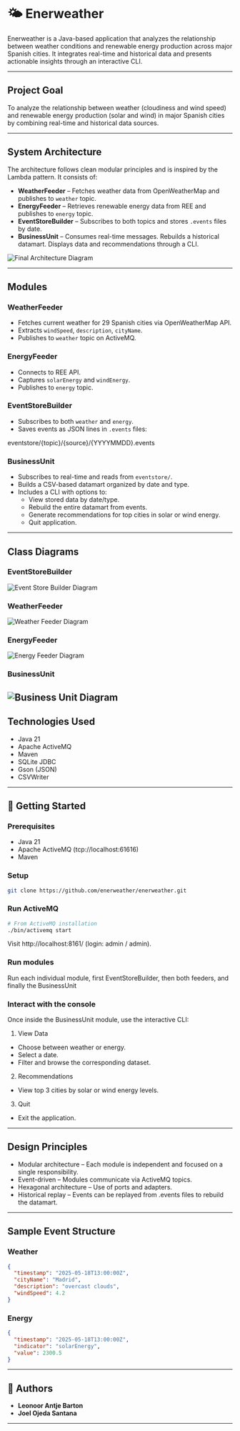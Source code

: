 # 🌤️ Enerweather

Enerweather is a Java-based application that analyzes the relationship between weather conditions and renewable energy production across major Spanish cities. It integrates real-time and historical data and presents actionable insights through an interactive CLI.

---

## Project Goal

To analyze the relationship between weather (cloudiness and wind speed) and renewable energy production (solar and wind) in major Spanish cities by combining real-time and historical data sources.

---

## System Architecture

The architecture follows clean modular principles and is inspired by the Lambda pattern. It consists of:

- **WeatherFeeder** – Fetches weather data from OpenWeatherMap and publishes to `weather` topic.
- **EnergyFeeder** – Retrieves renewable energy data from REE and publishes to `energy` topic.
- **EventStoreBuilder** – Subscribes to both topics and stores `.events` files by date.
- **BusinessUnit** – Consumes real-time messages.
Rebuilds a historical datamart.
Displays data and recommendations through a CLI.

![Final Architecture Diagram](images/Arquitectura.jpg)

---

## Modules

### WeatherFeeder

- Fetches current weather for 29 Spanish cities via OpenWeatherMap API.
- Extracts `windSpeed`, `description`, `cityName`.
- Publishes to `weather` topic on ActiveMQ.

### EnergyFeeder

- Connects to REE API.
- Captures `solarEnergy` and `windEnergy`.
- Publishes to `energy` topic.

### EventStoreBuilder

- Subscribes to both `weather` and `energy`.
- Saves events as JSON lines in `.events` files:

eventstore/{topic}/{source}/{YYYYMMDD}.events


### BusinessUnit

- Subscribes to real-time and reads from `eventstore/`.
- Builds a CSV-based datamart organized by date and type.
- Includes a CLI with options to:
  - View stored data by date/type.
  - Rebuild the entire datamart from events.
  - Generate recommendations for top cities in solar or wind energy.
  - Quit application.

---

## Class Diagrams


### EventStoreBuilder
![Event Store Builder Diagram](images/EventStoreBuilder.jpg)


### WeatherFeeder
![Weather Feeder Diagram](images/WeatherFeeder.png)


### EnergyFeeder
![Energy Feeder Diagram](images/EnergyFeeder.png)


### BusinessUnit
![Business Unit Diagram](images/BusinessUnit.jpg)
---

## Technologies Used

* Java 21
* Apache ActiveMQ
* Maven
* SQLite JDBC
* Gson (JSON)
* CSVWriter

---

## 🚀 Getting Started

### Prerequisites

* Java 21
* Apache ActiveMQ (tcp://localhost:61616)
* Maven

### Setup

```bash
git clone https://github.com/enerweather/enerweather.git
```

### Run ActiveMQ
```bash
# From ActiveMQ installation
./bin/activemq start
```

Visit http://localhost:8161/ (login: admin / admin).

### Run modules
Run each individual module, first EventStoreBuilder, then both feeders, and finally the BusinessUnit

### Interact with the console
Once inside the BusinessUnit module, use the interactive CLI:
1. View Data
  - Choose between weather or energy.
  - Select a date.
  - Filter and browse the corresponding dataset.
2. Recommendations
  - View top 3 cities by solar or wind energy levels.
3. Quit
  - Exit the application.



---

## Design Principles

* Modular architecture – Each module is independent and focused on a single responsibility.
* Event-driven – Modules communicate via ActiveMQ topics.
* Hexagonal architecture – Use of ports and adapters.
* Historical replay – Events can be replayed from .events files to rebuild the datamart.

---

## Sample Event Structure

### Weather

```json
{
  "timestamp": "2025-05-18T13:00:00Z",
  "cityName": "Madrid",
  "description": "overcast clouds",
  "windSpeed": 4.2
}
```

### Energy

```json
{
  "timestamp": "2025-05-18T13:00:00Z",
  "indicator": "solarEnergy",
  "value": 2300.5
}
```

---

## 📄 Authors

* **Leonoor Antje Barton**
* **Joel Ojeda Santana**


---
